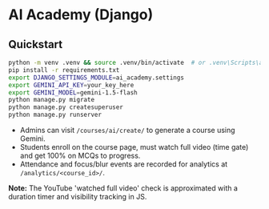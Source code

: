 
# AI Academy (Django)

## Quickstart
```bash
python -m venv .venv && source .venv/bin/activate  # or .venv\Scripts\activate on Windows
pip install -r requirements.txt
export DJANGO_SETTINGS_MODULE=ai_academy.settings
export GEMINI_API_KEY=your_key_here
export GEMINI_MODEL=gemini-1.5-flash
python manage.py migrate
python manage.py createsuperuser
python manage.py runserver
```

- Admins can visit `/courses/ai/create/` to generate a course using Gemini.
- Students enroll on the course page, must watch full video (time gate) and get 100% on MCQs to progress.
- Attendance and focus/blur events are recorded for analytics at `/analytics/<course_id>/`.

**Note:** The YouTube 'watched full video' check is approximated with a duration timer and visibility tracking in JS.
